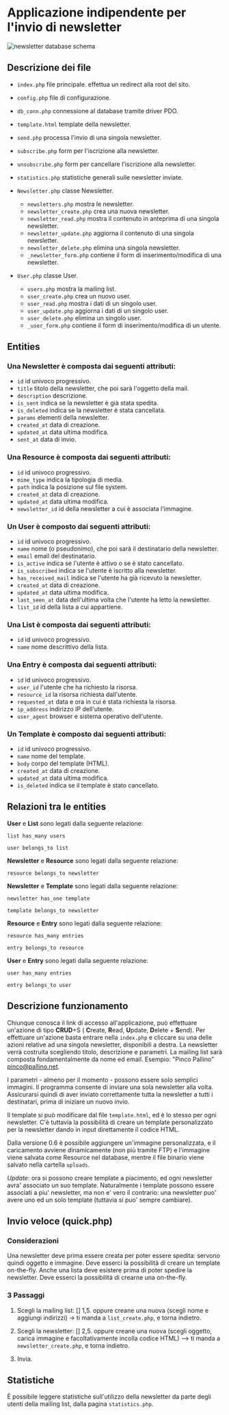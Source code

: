 Applicazione indipendente per l'invio di newsletter
===================================================

![newsletter database schema](https://raw.github.com/simonewebdesign/newsletter/master/db/schema2.png)

## Descrizione dei file

- `index.php`                  file principale. effettua un redirect alla root del sito. 
- `config.php`                 file di configurazione.
- `db_conn.php`                connessione al database tramite driver PDO.
- `template.html`              template della newsletter.
- `send.php`                   processa l'invio di una singola newsletter.
- `subscribe.php`              form per l'iscrizione alla newsletter.
- `unsubscribe.php`            form per cancellare l'iscrizione alla newsletter.
- `statistics.php`             statistiche generali sulle newsletter inviate.

- `Newsletter.php`             classe Newsletter.
    - `newsletters.php`           mostra le newsletter.
    - `newsletter_create.php`     crea una nuova newsletter.
    - `newsletter_read.php`       mostra il contenuto in anteprima di una singola newsletter.
    - `newsletter_update.php`     aggiorna il contenuto di una singola newsletter.
    - `newsletter_delete.php`     elimina una singola newsletter.
    - `_newsletter_form.php`      contiene il form di inserimento/modifica di una newsletter.
    
- `User.php`                   classe User.
    - `users.php`                 mostra la mailing list.
    - `user_create.php`           crea un nuovo user.
    - `user_read.php`             mostra i dati di un singolo user.
    - `user_update.php`           aggiorna i dati di un singolo user.
    - `user_delete.php`           elimina un singolo user.
    - `_user_form.php`            contiene il form di inserimento/modifica di un utente.

## Entities

### Una **Newsletter** è composta dai seguenti attributi:

- `id`                id univoco progressivo.
- `title`             titolo della newsletter, che poi sarà l'oggetto della mail.
- `description`       descrizione.
- `is_sent`           indica se la newsletter è già stata spedita.
- `is_deleted`        indica se la newsletter è stata cancellata.
- `params`            elementi della newsletter.
- `created_at`        data di creazione.
- `updated_at`        data ultima modifica.
- `sent_at`           data di invio.


### Una **Resource** è composta dai seguenti attributi:

- `id`                id univoco progressivo.
- `mime_type`         indica la tipologia di media.
- `path`              indica la posizione sul file system.
- `created_at`        data di creazione.
- `updated_at`        data ultima modifica.
- `newsletter_id`     id della newsletter a cui è associata l'immagine.


### Un **User** è composto dai seguenti attributi:

- `id`                id univoco progressivo.
- `name`              nome (o pseudonimo), che poi sarà il destinatario della newsletter.
- `email`             email del destinatario.
- `is_active`         indica se l'utente è attivo o se è stato cancellato.
- `is_subscribed`     indica se l'utente è iscritto alla newsletter.
- `has_received_mail` indica se l'utente ha già ricevuto la newsletter.
- `created_at`        data di creazione.
- `updated_at`        data ultima modifica.
- `last_seen_at`      data dell'ultima volta che l'utente ha letto la newsletter.
- `list_id`           id della lista a cui appartiene.


### Una **List** è composta dai seguenti attributi:

- `id`                id univoco progressivo.
- `name`              nome descrittivo della lista.


### Una **Entry** è composta dai seguenti attributi:

- `id`              id univoco progressivo.
- `user_id`         l'utente che ha richiesto la risorsa.
- `resource_id`     la risorsa richiesta dall'utente.
- `requested_at`    data e ora in cui è stata richiesta la risorsa.
- `ip_address`      indirizzo IP dell'utente.
- `user_agent`      browser e sistema operativo dell'utente.

### Un **Template** è composto dai seguenti attributi:

- `id`              id univoco progressivo.
- `name`              nome del template.
- `body`              corpo del template (HTML).
- `created_at`        data di creazione.
- `updated_at`        data ultima modifica.
- `is_deleted`        indica se il template è stato cancellato.



## Relazioni tra le entities

**User** e **List** sono legati dalla seguente relazione:

`list has_many users`

`user belongs_to list`


**Newsletter** e **Resource** sono legati dalla seguente relazione:

`resource belongs_to newsletter`


**Newsletter** e **Template** sono legati dalla seguente relazione:

`newsletter has_one template`

`template belongs_to newsletter`


**Resource** e **Entry** sono legati dalla seguente relazione:

`resource has_many entries`

`entry belongs_to resource`


**User** e **Entry** sono legati dalla seguente relazione:

`user has_many entries`

`entry belongs_to user`


## Descrizione funzionamento

Chiunque conosca il link di accesso all'applicazione, può effettuare un'azione di tipo **CRUD**+S ( **C**reate, **R**ead, **U**pdate, **D**elete + **S**end).
Per effettuare un'azione basta entrare nella `index.php` e cliccare su una delle azioni relative ad una singola newsletter, disponibili a destra.
La newsletter verrà costruita scegliendo titolo, descrizione e parametri.
La mailing list sarà composta fondamentalmente da nome ed email. Esempio: "Pinco Pallino" <pinco@pallino.net>.

I parametri - almeno per il momento - possono essere solo semplici immagini.
Il programma consente di inviare una sola newsletter alla volta. Assicurarsi quindi di aver inviato correttamente tutta la newsletter a tutti i destinatari, prima di iniziare un nuovo invio.

Il template si può modificare dal file `template.html`, ed è lo stesso per ogni newsletter. C'è tuttavia la possibilità di creare un template personalizzato per la newsletter dando in input direttamente il codice HTML.

Dalla versione 0.6 è possibile aggiungere un'immagine personalizzata, e il caricamento avviene dinamicamente (non più tramite FTP) e l'immagine viene salvata come Resource nel database, mentre il file binario viene salvato nella cartella `uploads`.

*Update*: ora si possono creare template a piacimento, ed ogni newsletter avra'
associato un suo template. Naturalmente i template possono essere associati a
piu' newsletter, ma non e' vero il contrario: una newsletter puo' avere uno
ed un solo template (tuttavia si puo' sempre cambiare).

## Invio veloce (quick.php)

### Considerazioni

Una newsletter deve prima essere creata per poter essere spedita: servono quindi oggetto e immagine.
Deve esserci la possibilità di creare un template on-the-fly.
Anche una lista deve esistere prima di poter spedire la newsletter.
Deve esserci la possibilità di crearne una on-the-fly.

### 3 Passaggi

1. Scegli la mailing list: []
1,5. oppure creane una nuova (scegli nome e aggiungi indirizzi) -> ti manda a `list_create.php`, e torna indietro.

2. Scegli la newsletter: []
2,5. oppure creane una nuova (scegli oggetto, carica immagine e facoltativamente incolla codice HTML) --> ti manda a `newsletter_create.php`, e torna indietro.

3. Invia.


## Statistiche

È possibile leggere statistiche sull'utilizzo della newsletter da parte degli utenti della mailing list, dalla pagina `statistics.php`.
